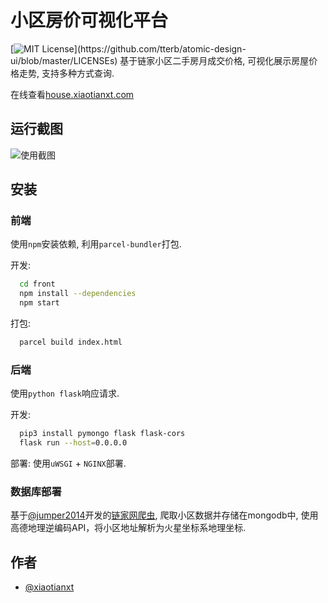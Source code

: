 
# 小区房价可视化平台

[![MIT License](https://img.shields.io/apm/l/atomic-design-ui.svg?)](https://github.com/tterb/atomic-design-ui/blob/master/LICENSEs)
基于链家小区二手房月成交价格, 可视化展示房屋价格走势, 支持多种方式查询.

在线查看[house.xiaotianxt.com](https://house.xiaotianxt.com)
## 运行截图

![使用截图](https://tva1.sinaimg.cn/large/008i3skNly1gr9kanmu8aj31dd0u0kjr.jpg)


## 安装

### 前端
使用`npm`安装依赖, 利用`parcel-bundler`打包.

开发: 
```bash 
  cd front
  npm install --dependencies
  npm start
```

打包:
```bash
  parcel build index.html
```

### 后端
使用`python flask`响应请求.

开发:
```bash
  pip3 install pymongo flask flask-cors
  flask run --host=0.0.0.0
```

部署:
使用`uWSGI` + `NGINX`部署.

### 数据库部署

基于[@jumper2014](https://github.com/jumper2014)开发的[链家网爬虫](https://github.com/jumper2014/lianjia-beike-spider), 爬取小区数据并存储在mongodb中,
使用高德地理逆编码API，将小区地址解析为火星坐标系地理坐标.

## 作者

- [@xiaotianxt](https://www.github.com/xiaotianxt)

